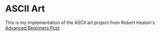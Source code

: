 # ASCII Art

This is my implementation of the ASCII art project from Robert Heaton's [Advanced Beginners Post](https://robertheaton.com/2018/12/08/programming-projects-for-advanced-beginners/).
